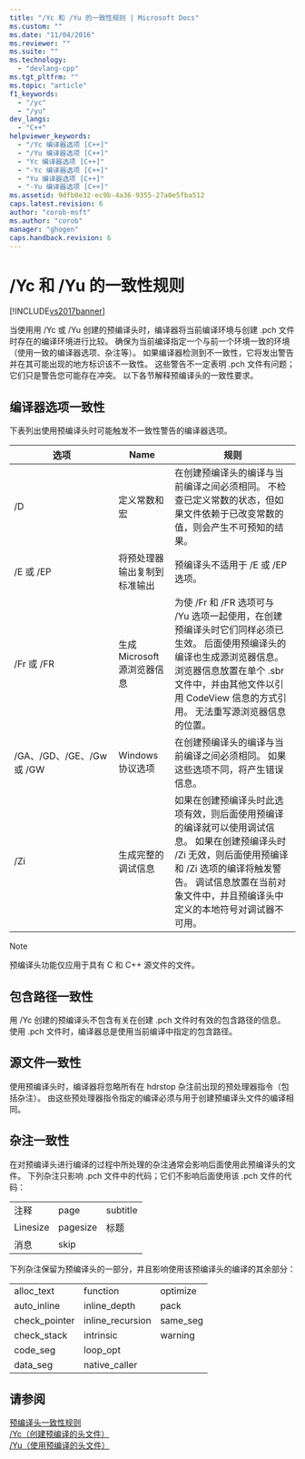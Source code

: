 ```yaml
---
title: "/Yc 和 /Yu 的一致性规则 | Microsoft Docs"
ms.custom: ""
ms.date: "11/04/2016"
ms.reviewer: ""
ms.suite: ""
ms.technology: 
  - "devlang-cpp"
ms.tgt_pltfrm: ""
ms.topic: "article"
f1_keywords: 
  - "/yc"
  - "/yu"
dev_langs: 
  - "C++"
helpviewer_keywords: 
  - "/Yc 编译器选项 [C++]"
  - "/Yu 编译器选项 [C++]"
  - "Yc 编译器选项 [C++]"
  - "-Yc 编译器选项 [C++]"
  - "Yu 编译器选项 [C++]"
  - "-Yu 编译器选项 [C++]"
ms.assetid: 9dfb0e32-ec9b-4a36-9355-27a0e5fba512
caps.latest.revision: 6
author: "corob-msft"
ms.author: "corob"
manager: "ghogen"
caps.handback.revision: 6
---
```

# /Yc 和 /Yu 的一致性规则
[!INCLUDE[vs2017banner](../../assembler/inline/includes/vs2017banner.md)]

当使用用 \/Yc 或 \/Yu 创建的预编译头时，编译器将当前编译环境与创建 .pch 文件时存在的编译环境进行比较。  确保为当前编译指定一个与前一个环境一致的环境（使用一致的编译器选项、杂注等）。  如果编译器检测到不一致性，它将发出警告并在其可能出现的地方标识该不一致性。  这些警告不一定表明 .pch 文件有问题；它们只是警告您可能存在冲突。  以下各节解释预编译头的一致性要求。  
  
## 编译器选项一致性  
 下表列出使用预编译头时可能触发不一致性警告的编译器选项。  
  
|选项|Name|规则|  
|--------|----------|--------|  
|\/D|定义常数和宏|在创建预编译头的编译与当前编译之间必须相同。  不检查已定义常数的状态，但如果文件依赖于已改变常数的值，则会产生不可预知的结果。|  
|\/E 或 \/EP|将预处理器输出复制到标准输出|预编译头不适用于 \/E 或 \/EP 选项。|  
|\/Fr 或 \/FR|生成 Microsoft 源浏览器信息|为使 \/Fr 和 \/FR 选项可与 \/Yu 选项一起使用，在创建预编译头时它们同样必须已生效。  后面使用预编译头的编译也生成源浏览器信息。  浏览器信息放置在单个 .sbr 文件中，并由其他文件以引用 CodeView 信息的方式引用。  无法重写源浏览器信息的位置。|  
|\/GA、\/GD、\/GE、\/Gw 或 \/GW|Windows 协议选项|在创建预编译头的编译与当前编译之间必须相同。  如果这些选项不同，将产生错误信息。|  
|\/Zi|生成完整的调试信息|如果在创建预编译头时此选项有效，则后面使用预编译的编译就可以使用调试信息。  如果在创建预编译头时 \/Zi 无效，则后面使用预编译和 \/Zi 选项的编译将触发警告。  调试信息放置在当前对象文件中，并且预编译头中定义的本地符号对调试器不可用。|  
  
> [!NOTE]
>  预编译头功能仅应用于具有 C 和 C\+\+ 源文件的文件。  
  
## 包含路径一致性  
 用 \/Yc 创建的预编译头不包含有关在创建 .pch 文件时有效的包含路径的信息。  使用 .pch 文件时，编译器总是使用当前编译中指定的包含路径。  
  
## 源文件一致性  
 使用预编译头时，编译器将忽略所有在 hdrstop 杂注前出现的预处理器指令（包括杂注）。  由这些预处理器指令指定的编译必须与用于创建预编译头文件的编译相同。  
  
## 杂注一致性  
 在对预编译头进行编译的过程中所处理的杂注通常会影响后面使用此预编译头的文件。  下列杂注只影响 .pch 文件中的代码；它们不影响后面使用该 .pch 文件的代码：  
  
||||  
|-|-|-|  
|注释|page|subtitle|  
|Linesize|pagesize|标题|  
|消息|skip||  
  
 下列杂注保留为预编译头的一部分，并且影响使用该预编译头的编译的其余部分：  
  
||||  
|-|-|-|  
|alloc\_text|function|optimize|  
|auto\_inline|inline\_depth|pack|  
|check\_pointer|inline\_recursion|same\_seg|  
|check\_stack|intrinsic|warning|  
|code\_seg|loop\_opt||  
|data\_seg|native\_caller||  
  
## 请参阅  
 [预编译头一致性规则](../../build/reference/precompiled-header-consistency-rules.md)   
 [\/Yc（创建预编译的头文件）](../../build/reference/yc-create-precompiled-header-file.md)   
 [\/Yu（使用预编译的头文件）](../../build/reference/yu-use-precompiled-header-file.md)